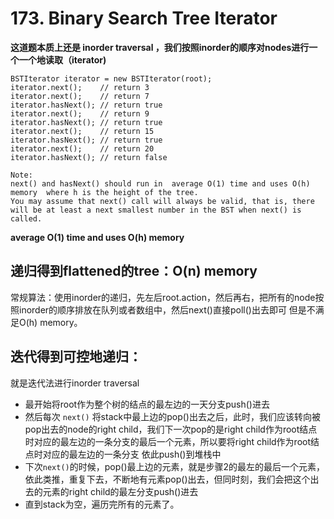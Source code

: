 # 173. Binary Search Tree Iterator

**这道题本质上还是 inorder traversal ，我们按照inorder的顺序对nodes进行一个一个地读取（iterator)**
```
BSTIterator iterator = new BSTIterator(root);
iterator.next();    // return 3
iterator.next();    // return 7
iterator.hasNext(); // return true
iterator.next();    // return 9
iterator.hasNext(); // return true
iterator.next();    // return 15
iterator.hasNext(); // return true
iterator.next();    // return 20
iterator.hasNext(); // return false

Note:
next() and hasNext() should run in  average O(1) time and uses O(h) memory  where h is the height of the tree.
You may assume that next() call will always be valid, that is, there will be at least a next smallest number in the BST when next() is called.
```
**average O(1) time and uses O(h) memory**

## 递归得到flattened的tree：O(n) memory
常规算法：使用inorder的递归，先左后root.action，然后再右，把所有的node按照inorder的顺序排放在队列或者数组中，然后next()直接poll()出去即可
但是不满足O(h) memory。
## 迭代得到可控地递归：
就是迭代法进行inorder traversal
* 最开始将root作为整个树的结点的最左边的一天分支push()进去
* 然后每次 ```next()``` 将stack中最上边的pop()出去之后，此时，我们应该转向被pop出去的node的right child，我们下一次pop的是right child作为root结点时对应的最左边的一条分支的最后一个元素，所以要将right child作为root结点时对应的最左边的一条分支 依此push()到堆栈中
* 下次```next()```的时候，pop()最上边的元素，就是步骤2的最左的最后一个元素，依此类推，重复下去，不断地有元素pop()出去，但同时刻，我们会把这个出去的元素的right child的最左分支push()进去
* 直到stack为空，遍历完所有的元素了。
